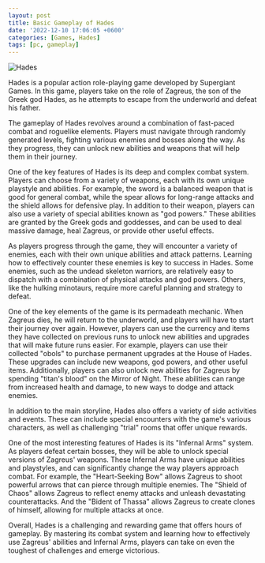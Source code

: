 ```yaml
---
layout: post
title: Basic Gameplay of Hades
date: '2022-12-10 17:06:05 +0600'
categories: [Games, Hades]
tags: [pc, gameplay]
---
```


![Hades](https://switchplayer.net/wp-content/uploads/2020/09/H2x1_NSwitchDS_Hades_image1600w.png)

Hades is a popular action role-playing game developed by Supergiant Games. In this game, players take on the role of Zagreus, the son of the Greek god Hades, as he attempts to escape from the underworld and defeat his father.

The gameplay of Hades revolves around a combination of fast-paced combat and roguelike elements. Players must navigate through randomly generated levels, fighting various enemies and bosses along the way. As they progress, they can unlock new abilities and weapons that will help them in their journey.

One of the key features of Hades is its deep and complex combat system. Players can choose from a variety of weapons, each with its own unique playstyle and abilities. For example, the sword is a balanced weapon that is good for general combat, while the spear allows for long-range attacks and the shield allows for defensive play. In addition to their weapon, players can also use a variety of special abilities known as "god powers." These abilities are granted by the Greek gods and goddesses, and can be used to deal massive damage, heal Zagreus, or provide other useful effects.

As players progress through the game, they will encounter a variety of enemies, each with their own unique abilities and attack patterns. Learning how to effectively counter these enemies is key to success in Hades. Some enemies, such as the undead skeleton warriors, are relatively easy to dispatch with a combination of physical attacks and god powers. Others, like the hulking minotaurs, require more careful planning and strategy to defeat.

One of the key elements of the game is its permadeath mechanic. When Zagreus dies, he will return to the underworld, and players will have to start their journey over again. However, players can use the currency and items they have collected on previous runs to unlock new abilities and upgrades that will make future runs easier. For example, players can use their collected "obols" to purchase permanent upgrades at the House of Hades. These upgrades can include new weapons, god powers, and other useful items. Additionally, players can also unlock new abilities for Zagreus by spending "titan's blood" on the Mirror of Night. These abilities can range from increased health and damage, to new ways to dodge and attack enemies.

In addition to the main storyline, Hades also offers a variety of side activities and events. These can include special encounters with the game's various characters, as well as challenging "trial" rooms that offer unique rewards.

One of the most interesting features of Hades is its "Infernal Arms" system. As players defeat certain bosses, they will be able to unlock special versions of Zagreus' weapons. These Infernal Arms have unique abilities and playstyles, and can significantly change the way players approach combat. For example, the "Heart-Seeking Bow" allows Zagreus to shoot powerful arrows that can pierce through multiple enemies. The "Shield of Chaos" allows Zagreus to reflect enemy attacks and unleash devastating counterattacks. And the "Bident of Thassa" allows Zagreus to create clones of himself, allowing for multiple attacks at once.

Overall, Hades is a challenging and rewarding game that offers hours of gameplay. By mastering its combat system and learning how to effectively use Zagreus' abilities and Infernal Arms, players can take on even the toughest of challenges and emerge victorious.
